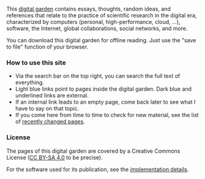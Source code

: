 This [digital garden](Digital%20Garden.md) contains essays, thoughts, random ideas, and references that relate to the practice of scientific research in the digital era, characterized by computers (personal, high-performance, cloud, ...), software, the Internet, global collaborations, social networks, and more.

You can download this digital garden for offline reading. Just use the "save to file" function of your browser.

### How to use this site

- Via the search bar on the top right, you can search the full text of everything.
- Light blue links point to pages inside the digital garden. Dark blue and underlined links are external.
- If an internal link leads to an empty page, come back later to see what I have to say on that topic.
- If you come here from time to time to check for new material, see the list of [recently changed pages](#$:/core/ui/SideBar/Recent).

### License

The pages of this digital garden are covered by a Creative Commons License ([CC BY-SA 4.0](https://creativecommons.org/licenses/by-sa/4.0/) to be precise).

For the software used for its publication, see the [implementation details](Implementation%20details.md).
